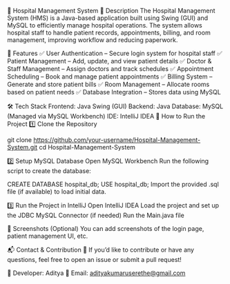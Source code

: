 🏥 Hospital Management System
📌 Description
The Hospital Management System (HMS) is a Java-based application built using Swing (GUI) and MySQL to efficiently manage hospital operations. The system allows hospital staff to handle patient records, appointments, billing, and room management, 
improving workflow and reducing paperwork.

📂 Features
✅ User Authentication – Secure login system for hospital staff
✅ Patient Management – Add, update, and view patient details
✅ Doctor & Staff Management – Assign doctors and track schedules
✅ Appointment Scheduling – Book and manage patient appointments
✅ Billing System – Generate and store patient bills
✅ Room Management – Allocate rooms based on patient needs
✅ Database Integration – Stores data using MySQL

🛠️ Tech Stack
Frontend: Java Swing (GUI)
Backend: Java
Database: MySQL (Managed via MySQL Workbench)
IDE: IntelliJ IDEA
📜 How to Run the Project
1️⃣ Clone the Repository

git clone https://github.com/your-username/Hospital-Management-System.git
cd Hospital-Management-System

2️⃣ Setup MySQL Database
Open MySQL Workbench
Run the following script to create the database:

CREATE DATABASE hospital_db;
USE hospital_db;
Import the provided .sql file (if available) to load initial data.

3️⃣ Run the Project in IntelliJ
Open IntelliJ IDEA
Load the project and set up the JDBC MySQL Connector (if needed)
Run the Main.java file

🔗 Screenshots (Optional)
You can add screenshots of the login page, patient management UI, etc.

📬 Contact & Contribution
📌 If you’d like to contribute or have any questions, feel free to open an issue or submit a pull request!

💬 Developer: Aditya 
📧 Email: adityakumaruserethe@gmail.com
